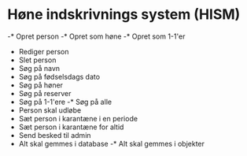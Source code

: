 Høne indskrivnings system (HISM)
================================
-* Opret person
-* Opret som høne
-* Opret som 1-1'er
- Rediger person
- Slet person
- Søg på navn
- Søg på fødselsdags dato
- Søg på høner
- Søg på reserver
- Søg på 1-1'ere
-* Søg på alle
- Person skal udløbe
- Sæt person i karantæne i en periode
- Sæt person i karantæne for altid
- Send besked til admin
- Alt skal gemmes i database
-* Alt skal gemmes i objekter

